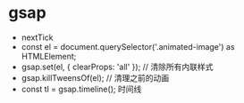 # gsap

- nextTick
- const el = document.querySelector('.animated-image') as HTMLElement;
- gsap.set(el, { clearProps: 'all' }); // 清除所有内联样式
- gsap.killTweensOf(el); // 清理之前的动画
- const tl = gsap.timeline(); 时间线
